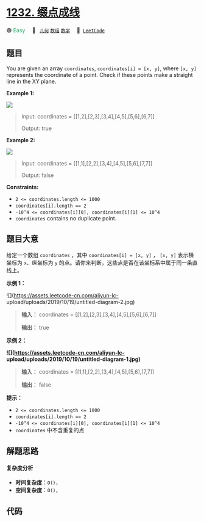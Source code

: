 # [1232. 缀点成线](https://leetcode.com/problems/check-if-it-is-a-straight-line)

🟢 <font color=#15bd66>Easy</font>&emsp; 🔖&ensp; [`几何`](/tag/geometry.md) [`数组`](/tag/array.md) [`数学`](/tag/math.md)&emsp; 🔗&ensp;[`LeetCode`](https://leetcode.com/problems/check-if-it-is-a-straight-line)

## 题目

You are given an array `coordinates`, `coordinates[i] = [x, y]`, where `[x,
y]` represents the coordinate of a point. Check if these points make a
straight line in the XY plane.





**Example 1:**

![](https://assets.leetcode.com/uploads/2019/10/15/untitled-diagram-2.jpg)

> Input: coordinates = [[1,2],[2,3],[3,4],[4,5],[5,6],[6,7]]
> 
> Output: true

**Example 2:**

**![](https://assets.leetcode.com/uploads/2019/10/09/untitled-diagram-1.jpg)**

> Input: coordinates = [[1,1],[2,2],[3,4],[4,5],[5,6],[7,7]]
> 
> Output: false

**Constraints:**

  * `2 <= coordinates.length <= 1000`
  * `coordinates[i].length == 2`
  * `-10^4 <= coordinates[i][0], coordinates[i][1] <= 10^4`
  * `coordinates` contains no duplicate point.


## 题目大意

给定一个数组 `coordinates` ，其中 `coordinates[i] = [x, y]` ， `[x, y]` 表示横坐标为 `x`、纵坐标为
`y` 的点。请你来判断，这些点是否在该坐标系中属于同一条直线上。



**示例 1：**

![](https://assets.leetcode-cn.com/aliyun-lc-
upload/uploads/2019/10/19/untitled-diagram-2.jpg)

> 
> 
> 
> 
> 
> **输入：** coordinates = [[1,2],[2,3],[3,4],[4,5],[5,6],[6,7]]
> 
> **输出：** true
> 
> 

**示例 2：**

**![](https://assets.leetcode-cn.com/aliyun-lc-
upload/uploads/2019/10/19/untitled-diagram-1.jpg)**

> 
> 
> 
> 
> 
> **输入：** coordinates = [[1,1],[2,2],[3,4],[4,5],[5,6],[7,7]]
> 
> **输出：** false
> 
> 



**提示：**

  * `2 <= coordinates.length <= 1000`
  * `coordinates[i].length == 2`
  * `-10^4 <= coordinates[i][0], coordinates[i][1] <= 10^4`
  * `coordinates` 中不含重复的点


## 解题思路

#### 复杂度分析

- **时间复杂度**：`O()`，
- **空间复杂度**：`O()`，

## 代码

```javascript

```